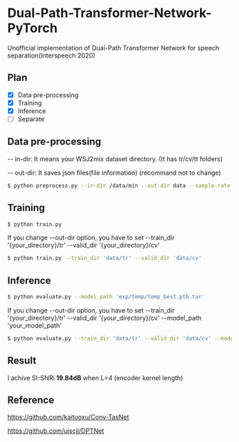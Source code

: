 # Dual-Path-Transformer-Network-PyTorch
Unofficial implementation of Dual-Path Transformer Network for speech separation(Interspeech 2020)

## Plan
- [x] Data pre-processing
- [x] Training
- [x] Inference
- [ ] Separate

## Data pre-processing

-- in-dir: It means your WSJ2mix dataset directory. (It has tr/cv/tt folders)

-- out-dir: It saves json files(file information) (recommand not to change)

```bash
$ python preprocess.py --in-dir /data/min --out-dir data --sample-rate 8000
```

## Training

```bash
$ python train.py
```

If you change --out-dir option, you have to set --train_dir '{your_directory}/tr' --valid_dir '{your_directory}/cv' 

```bash
$ python train.py --train_dir 'data/tr' --valid_dir 'data/cv'
```

## Inference


```bash
$ python evaluate.py --model_path 'exp/temp/temp_best.pth.tar'
```

If you change --out-dir option, you have to set --train_dir '{your_directory}/tr' --valid_dir '{your_directory}/cv' --model_path 'your_model_path'

```bash
$ python evaluate.py --train_dir 'data/tr' --valid_dir 'data/cv' --model_path 'exp/temp/temp_best.pth.tar'
```

## Result

I achive SI-SNRi **19.84dB** when L=4 (encoder kernel length)


## Reference
https://github.com/kaituoxu/Conv-TasNet

https://github.com/ujscjj/DPTNet

